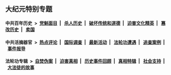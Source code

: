 ## 大纪元特别专题

#### 中共百年历史 &nbsp;>&nbsp; [党魁面目](indexes/nf1176107/README.md?04150430) &nbsp;| &nbsp; [杀人历史](indexes/nf1176106/README.md?04150430) &nbsp;| &nbsp; [破坏传统和道德](indexes/nf1176106/README.md?04150430) &nbsp;| &nbsp; [迫害文化精英](indexes/nf1176111/README.md?04150430) &nbsp;| &nbsp; [篡改历史](indexes/nf1176115/README.md?04150430) &nbsp;| &nbsp; [卖国](indexes/nf1176117/README.md?04150430) 

#### 中共活摘器官 &nbsp;>&nbsp; [热点评论](indexes/nf5879/README.md?04150430) &nbsp;| &nbsp; [国际调查](indexes/nf5947/README.md?04150430) &nbsp;| &nbsp; [最新活动](indexes/nf5883/README.md?04150430) &nbsp;| &nbsp; [法轮功遭遇](indexes/nf5881/README.md?04150430) &nbsp;| &nbsp; [追查案例](indexes/nf5880/README.md?04150430) &nbsp;| &nbsp; [事件报导](indexes/nf5877/README.md?04150430) 

#### 法轮功专辑 &nbsp;>&nbsp; [自焚伪案](indexes/nf5562/README.md?04150430) &nbsp;| &nbsp; [迫害真相](indexes/nf4379/README.md?04150430) &nbsp;| &nbsp; [历史事件回顾](indexes/nf5793/README.md?04150430) &nbsp;| &nbsp; [真相特辑](indexes/nf4389/README.md?04150430) &nbsp;| &nbsp; [社会支持](indexes/nf4386/README.md?04150430) &nbsp;| &nbsp; [大法徒的故事](indexes/nf1147481/README.md?04150430) 

